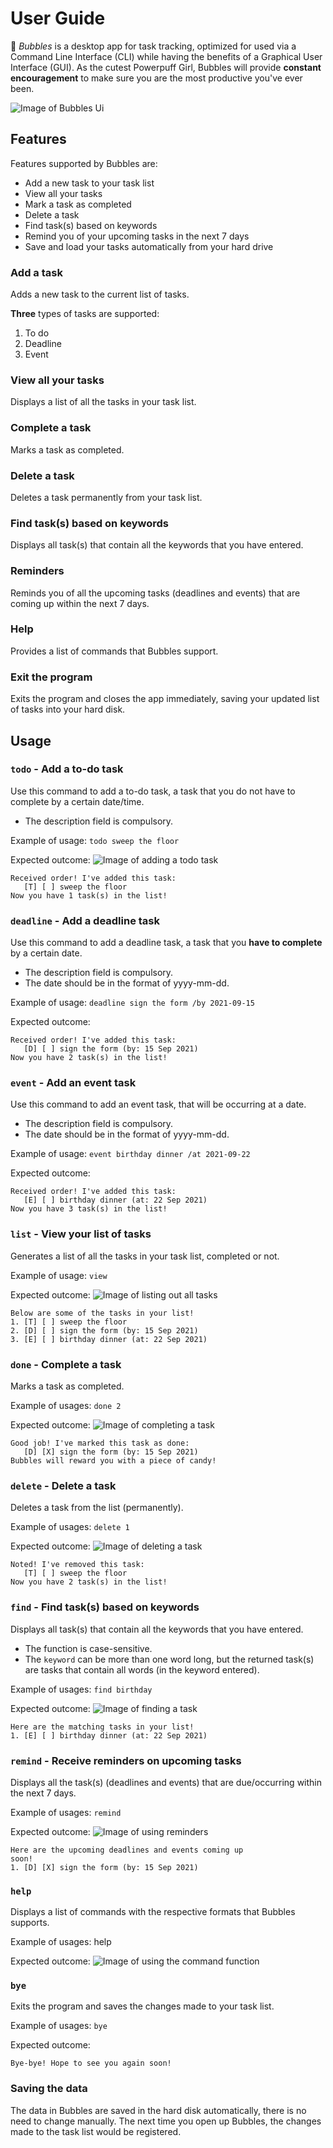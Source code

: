# User Guide
💙 *Bubbles* is a desktop app for task tracking, optimized for used via a
Command Line Interface (CLI) while having the benefits of a Graphical
User Interface (GUI). As the cutest Powerpuff Girl, Bubbles will 
provide **constant encouragement** to make sure you are the most 
productive you've ever been.

![Image of Bubbles Ui](Ui.png)

## Features 
Features supported by Bubbles are:
- Add a new task to your task list
- View all your tasks
- Mark a task as completed
- Delete a task
- Find task(s) based on keywords
- Remind you of your upcoming tasks in the next 7 days
- Save and load your tasks automatically from your hard drive

### Add a task
Adds a new task to the current list of tasks.

**Three** types of tasks are supported:
1. To do
2. Deadline
3. Event

### View all your tasks
Displays a list of all the tasks in your task list.

### Complete a task
Marks a task as completed.

### Delete a task
Deletes a task permanently from your task list.

### Find task(s) based on keywords
Displays all task(s) that contain all the keywords that 
you have entered.

### Reminders
Reminds you of all the upcoming tasks (deadlines and events)
that are coming up within the next 7 days.

### Help
Provides a list of commands that Bubbles support.

### Exit the program
Exits the program and closes the app immediately, saving 
your updated list of tasks into your hard disk.

## Usage

### `todo` - Add a to-do task
Use this command to add a to-do task, a task that you 
do not have to complete by a certain date/time.
- The description field is compulsory.

Example of usage: `todo sweep the floor`

Expected outcome:
![Image of adding a todo task](images/todo.png)
```
Received order! I've added this task:
   [T] [ ] sweep the floor
Now you have 1 task(s) in the list!
```

### `deadline` - Add a deadline task
Use this command to add a deadline task, a task that you
**have to complete** by a certain date.
- The description field is compulsory.
- The date should be in the format of yyyy-mm-dd.

Example of usage: `deadline sign the form /by 2021-09-15`

Expected outcome:
```
Received order! I've added this task:
   [D] [ ] sign the form (by: 15 Sep 2021)
Now you have 2 task(s) in the list!
```

### `event` - Add an event task
Use this command to add an event task, that will be 
occurring at a date.
- The description field is compulsory.
- The date should be in the format of yyyy-mm-dd.

Example of usage: `event birthday dinner /at 2021-09-22`

Expected outcome:
```
Received order! I've added this task:
   [E] [ ] birthday dinner (at: 22 Sep 2021)
Now you have 3 task(s) in the list!
```

### `list` - View your list of tasks

Generates a list of all the tasks in your task list,
completed or not.

Example of usage: `view`

Expected outcome:
![Image of listing out all tasks](images/list.png)
```
Below are some of the tasks in your list!
1. [T] [ ] sweep the floor
2. [D] [ ] sign the form (by: 15 Sep 2021)
3. [E] [ ] birthday dinner (at: 22 Sep 2021)
```

### `done` - Complete a task

Marks a task as completed.

Example of usages: `done 2`

Expected outcome:
![Image of completing a task](images/done.png)
```
Good job! I've marked this task as done:
   [D] [X] sign the form (by: 15 Sep 2021)
Bubbles will reward you with a piece of candy!
```

### `delete` - Delete a task

Deletes a task from the list (permanently).

Example of usages: `delete 1`

Expected outcome:
![Image of deleting a task](images/delete.png)
```
Noted! I've removed this task:
   [T] [ ] sweep the floor
Now you have 2 task(s) in the list!
```

### `find` - Find task(s) based on keywords

Displays all task(s) that contain all the keywords that
you have entered.
- The function is case-sensitive.
- The `keyword` can be more than one word long, but the 
returned task(s) are tasks that contain all words (in the 
keyword entered).

Example of usages: `find birthday`

Expected outcome:
![Image of finding a task](images/find.png)
```
Here are the matching tasks in your list!
1. [E] [ ] birthday dinner (at: 22 Sep 2021)
```

### `remind` - Receive reminders on upcoming tasks

Displays all the task(s) (deadlines and events) that 
are due/occurring within the next 7 days.

Example of usages: `remind`

Expected outcome:
![Image of using reminders](images/remind.png)
```
Here are the upcoming deadlines and events coming up
soon! 
1. [D] [X] sign the form (by: 15 Sep 2021)
```

### `help`

Displays a list of commands with the respective formats that
Bubbles supports.

Example of usages: help

Expected outcome:
![Image of using the command function](images/help.png)

### `bye`

Exits the program and saves the changes made to your
task list.

Example of usages: `bye`

Expected outcome:
```
Bye-bye! Hope to see you again soon!
```

### Saving the data
The data in Bubbles are saved in the hard disk 
automatically, there is no need to change manually. The
next time you open up Bubbles, the changes made to the
task list would be registered. 